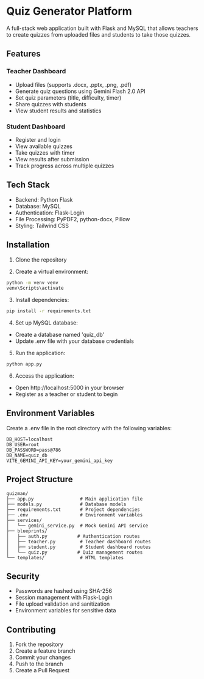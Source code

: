 # Quiz Generator Platform

A full-stack web application built with Flask and MySQL that allows teachers to create quizzes from uploaded files and students to take those quizzes.

## Features

### Teacher Dashboard
- Upload files (supports .docx, .pptx, .png, .pdf)
- Generate quiz questions using Gemini Flash 2.0 API
- Set quiz parameters (title, difficulty, timer)
- Share quizzes with students
- View student results and statistics

### Student Dashboard
- Register and login
- View available quizzes
- Take quizzes with timer
- View results after submission
- Track progress across multiple quizzes

## Tech Stack

- Backend: Python Flask
- Database: MySQL
- Authentication: Flask-Login
- File Processing: PyPDF2, python-docx, Pillow
- Styling: Tailwind CSS

## Installation

1. Clone the repository

2. Create a virtual environment:
```bash
python -m venv venv
venv\Scripts\activate
```

3. Install dependencies:
```bash
pip install -r requirements.txt
```

4. Set up MySQL database:
- Create a database named 'quiz_db'
- Update .env file with your database credentials

5. Run the application:
```bash
python app.py
```

6. Access the application:
- Open http://localhost:5000 in your browser
- Register as a teacher or student to begin

## Environment Variables

Create a .env file in the root directory with the following variables:
```
DB_HOST=localhost
DB_USER=root
DB_PASSWORD=pass@786
DB_NAME=quiz_db
VITE_GEMINI_API_KEY=your_gemini_api_key
```

## Project Structure

```
quizman/
├── app.py                 # Main application file
├── models.py              # Database models
├── requirements.txt       # Project dependencies
├── .env                   # Environment variables
├── services/
│   └── gemini_service.py  # Mock Gemini API service
├── blueprints/
│   ├── auth.py           # Authentication routes
│   ├── teacher.py         # Teacher dashboard routes
│   ├── student.py         # Student dashboard routes
│   └── quiz.py           # Quiz management routes
└── templates/             # HTML templates
```

## Security

- Passwords are hashed using SHA-256
- Session management with Flask-Login
- File upload validation and sanitization
- Environment variables for sensitive data

## Contributing

1. Fork the repository
2. Create a feature branch
3. Commit your changes
4. Push to the branch
5. Create a Pull Request